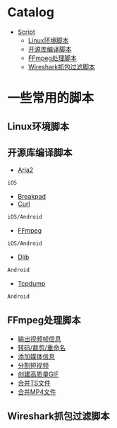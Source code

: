 Catalog
=================

   * [Script](#一些常用的脚本)
   		* [Linux环境脚本](#Linux环境脚本)
   		* [开源库编译脚本](#开源库编译脚本)
   		* [FFmpeg处理脚本](#FFmpeg处理脚本)
      * [Wireshark抓包过滤脚本](#Wireshark抓包过滤脚本)
      
      
# 一些常用的脚本
## Linux环境脚本
## 开源库编译脚本
* [Aria2](https://github.com/KingsleyYau/LinuxShell/tree/master/build/aria2)</br>
```bash
iOS
```
* [Breakpad](https://github.com/KingsleyYau/LinuxShell/tree/master/build/breakpad)</br>
* [Curl](https://github.com/KingsleyYau/LinuxShell/tree/master/build/curl-openssl)</br>
```bash
iOS/Android
```
* [FFmpeg](https://github.com/KingsleyYau/LinuxShell/tree/master/build/ffmpeg)</br>
```bash
iOS/Android
```
* [Dlib](https://github.com/KingsleyYau/LinuxShell/tree/master/build/dlib)</br>
```bash
Android
```
* [Tcpdump](https://github.com/KingsleyYau/LinuxShell/tree/master/build/other/build-tcpdump-android.sh)</br>
```bash
Android
```

## FFmpeg处理脚本
* [输出视频帧信息](https://github.com/KingsleyYau/LinuxShell/tree/master/ffmpeg/check_video.sh)</br>
* [转码/裁剪/重命名](https://github.com/KingsleyYau/LinuxShell/tree/master/ffmpeg/transcode_dir_mp4.sh)</br>
* [添加媒体信息](https://github.com/KingsleyYau/LinuxShell/tree/master/ffmpeg/create_metadata.sh)</br>
* [分割短视频](https://github.com/KingsleyYau/LinuxShell/tree/master/ffmpeg/create_short_video.sh)</br>
* [创建高质量GIF](https://github.com/KingsleyYau/LinuxShell/tree/master/ffmpeg/create_gif.sh)</br>
* [合并TS文件](https://github.com/KingsleyYau/LinuxShell/tree/master/ffmpeg/combine_ts.sh)</br>
* [合并MP4文件](https://github.com/KingsleyYau/LinuxShell/tree/master/ffmpeg/combine_mp4.sh)</br>

## Wireshark抓包过滤脚本